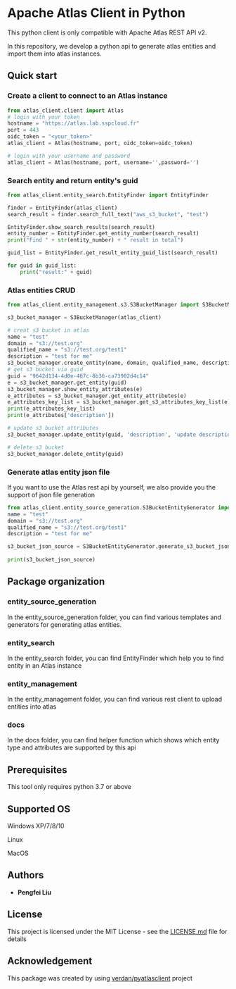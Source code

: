 # Apache Atlas Client in Python

This python client is only compatible with Apache Atlas REST API v2. 

In this repository, we develop a python api to generate atlas entities and import them into atlas instances.

## Quick start

### Create a client to connect to an Atlas instance
```python
from atlas_client.client import Atlas
# login with your token
hostname = "https://atlas.lab.sspcloud.fr"
port = 443
oidc_token = "<your_token>"
atlas_client = Atlas(hostname, port, oidc_token=oidc_token)

# login with your username and password
atlas_client = Atlas(hostname, port, username='',password='')
```
### Search entity and return entity's guid
```python
from atlas_client.entity_search.EntityFinder import EntityFinder

finder = EntityFinder(atlas_client)
search_result = finder.search_full_text("aws_s3_bucket", "test")

EntityFinder.show_search_results(search_result)
entity_number = EntityFinder.get_entity_number(search_result)
print("Find " + str(entity_number) + " result in total")

guid_list = EntityFinder.get_result_entity_guid_list(search_result)

for guid in guid_list:
    print("result:" + guid)


```

### Atlas entities CRUD
```python
from atlas_client.entity_management.s3.S3BucketManager import S3BucketManager

s3_bucket_manager = S3BucketManager(atlas_client)

# creat s3 bucket in atlas
name = "test"
domain = "s3://test.org"
qualified_name = "s3://test.org/test1"
description = "test for me"
s3_bucket_manager.create_entity(name, domain, qualified_name, description)
# get s3 bucket via guid
guid = "9642d134-4d0e-467c-8b36-ca73902d4c14"
e = s3_bucket_manager.get_entity(guid)
s3_bucket_manager.show_entity_attributes(e)
e_attributes = s3_bucket_manager.get_entity_attributes(e)
e_attributes_key_list = s3_bucket_manager.get_s3_attributes_key_list(e)
print(e_attributes_key_list)
print(e_attributes['description'])

# update s3 bucket attributes
s3_bucket_manager.update_entity(guid, 'description', 'update description from api')

# delete s3 bucket
s3_bucket_manager.delete_entity(guid)

``` 


### Generate atlas entity json file
If you want to use the Atlas rest api by yourself, we also provide you the support of json file generation
```python
from atlas_client.entity_source_generation.S3BucketEntityGenerator import S3BucketEntityGenerator
name = "test"
domain = "s3://test.org"
qualified_name = "s3://test.org/test1"
description = "test for me"

s3_bucket_json_source = S3BucketEntityGenerator.generate_s3_bucket_json_source(name, domain,qualified_name,description
                                                                               , creator_id="toto")
print(s3_bucket_json_source)

```

## Package organization

### entity_source_generation

In the entity_source_generation folder, you can find various templates and generators for generating atlas entities.

### entity_search

In the entity_search folder, you can find EntityFinder which help you to find entity in an Atlas instance

### entity_management

In the entity_management folder, you can find various rest client to upload entities into atlas

### docs

In the docs folder, you can find helper function which shows which entity type and attributes are supported by this api


## Prerequisites

This tool only requires python 3.7 or above

## Supported OS

Windows XP/7/8/10

Linux  

MacOS


## Authors

* **Pengfei Liu** 


## License

This project is licensed under the MIT License - see the [LICENSE.md](LICENSE.md) file for details

## Acknowledgement

This package was created by using [verdan/pyatlasclient](<https://github.com/verdan/pyatlasclient>) project